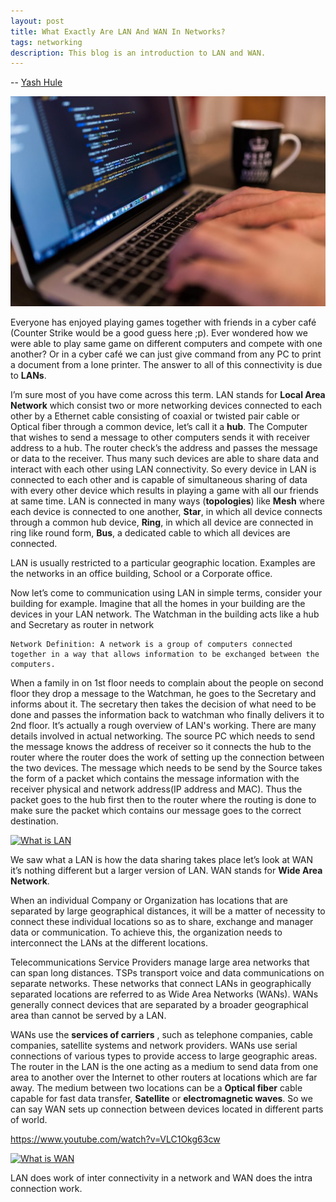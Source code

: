 ```yaml
---
layout: post
title: What Exactly Are LAN And WAN In Networks?
tags: networking
description: This blog is an introduction to LAN and WAN.
---
```


-- [Yash Hule](https://www.linkedin.com/in/yash-hule-33784612b/)

![](/assets/posts/What-Exactly-Are-LAN-And-WAN-In-Networks/work.jpeg)

Everyone has enjoyed playing games together with friends in a cyber café (Counter Strike would be a good guess here ;p). Ever wondered how we were able to play same game on different computers and compete with one another? Or in a cyber café we can just give command from any PC to print a document from a lone printer. The answer to all of this connectivity is due to **LANs**.

I’m sure most of you have come across this term. LAN stands for **Local Area Network** which consist two or more networking devices connected to each other by a Ethernet cable consisting of coaxial or twisted pair cable or Optical fiber through a common device, let’s call it a **hub**. The Computer that wishes to send a message to other computers sends it with receiver address to a hub. The router check’s the address and passes the message or data to the receiver. Thus many such devices are able to share data and interact with each other using LAN connectivity. So every device in LAN is connected to each other and is capable of simultaneous sharing of data with every other device which results in playing a game with all our friends at same time. LAN is connected in many ways (**topologies**) like **Mesh** where each device is connected to one another, **Star**, in which all device connects through a common hub device, **Ring**, in which all device are connected in ring like round form, **Bus**, a dedicated cable to which all devices are connected.

LAN is usually restricted to a particular geographic location. Examples are the networks in an office building, School or a Corporate office. 

Now let’s come to communication using LAN in simple terms, consider your building for example. Imagine that all the homes in your building are the devices in your LAN network. The Watchman in the building acts like a hub and Secretary as router in network 

```
Network Definition: A network is a group of computers connected together in a way that allows information to be exchanged between the computers.
```

When a family in on 1st floor needs to complain about the people on second floor they drop a message to the Watchman, he goes to the Secretary and informs about it. The secretary then takes the decision of what need to be done and passes the information back to watchman who finally delivers it to 2nd floor. It’s actually a rough overview of LAN's working. There are many details involved in actual networking. The source PC which needs to send the message  knows the address of receiver so it connects the hub to the router where the router does the work of setting up the connection between the two devices. The message which needs to be send by the Source takes the form of a packet which contains the message information with the receiver physical and network address(IP address and MAC). Thus the packet goes to the hub first then to the router where the routing is done to make sure the packet which contains our message goes to the correct destination. 

[![What is LAN](https://yt-embed.herokuapp.com/embed?v=LCj2HDOd_Mk)](https://www.youtube.com/watch?v=LCj2HDOd_Mk "what is LAN")

We saw what a LAN is how the data sharing takes place let’s look at WAN it’s nothing different but a larger version of LAN. WAN stands for **Wide Area Network**.

When an individual Company or Organization has locations that are separated by large geographical distances, it will be a matter of necessity to connect these individual locations so as to share, exchange and manager data or communication. To achieve this, the organization needs to interconnect the LANs at the different locations.

Telecommunications Service Providers manage large area networks that can span long distances. TSPs transport voice and data communications on separate networks. These networks that connect LANs in geographically separated locations are referred to as Wide Area Networks (WANs). WANs generally connect devices that are separated by a broader geographical area than cannot be served by a LAN.

WANs use the **services of carriers** , such as telephone companies, cable companies, satellite systems and network providers. WANs use serial connections of various types to provide access to large geographic areas. The router in the LAN is the one acting as a medium to send data from one area to another over the Internet to other routers at locations which are far away. The medium between two locations can be a **Optical fiber** cable capable for fast data transfer, **Satellite** or **electromagnetic waves**. So we can say WAN sets up connection between devices located in different parts of world. 

https://www.youtube.com/watch?v=VLC1Okg63cw

[![What is WAN](https://yt-embed.herokuapp.com/embed?v=VLC1Okg63cw)](https://www.youtube.com/watch?v=VLC1Okg63cw "what is WAN")


LAN does work of inter connectivity in a network and WAN does the intra connection work. 